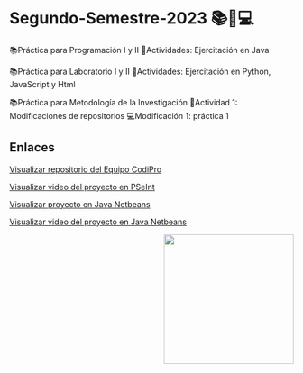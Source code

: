# Segundo-Semestre-2023 📚📝💻

📚Práctica para Programación I y II
📝Actividades: Ejercitación en Java

📚Práctica para Laboratorio I y II
📝Actividades: Ejercitación en Python, JavaScript y Html

📚Práctica para Metodología de la Investigación
📝Actividad 1: Modificaciones de repositorios
💻Modificación 1: práctica 1

## Enlaces

[Visualizar repositorio del Equipo CodiPro](https://github.com/CodeStrong2023/SegundoSemestreCodiPro)

[Visualizar video del proyecto en PSeInt](https://www.youtube.com/watch?v=jWhF1lcBhNo)

[Visualizar proyecto en Java Netbeans](https://github.com/CodeStrong2023/HolaMundoAnimal/tree/ed7eced3336eee51634940fafb283bfa7c2b4c0c)

[Visualizar video del proyecto en Java Netbeans](https://drive.google.com/file/d/1YZ7ICeN_1UznWKbXkmGsZL2ynZ-muR4e/view?usp=sharing)

<img align='right' src="https://media.giphy.com/media/v1.Y2lkPTc5MGI3NjExMnR5enEyd2F6bGZ6ZXY5YW4ydHl0eTRueDczMTh6ZXc2bGV5MjNpeCZlcD12MV9pbnRlcm5hbF9naWZfYnlfaWQmY3Q9cw/aIJDrOomj81MQZz2uO/giphy-downsized.gif" width="230">

